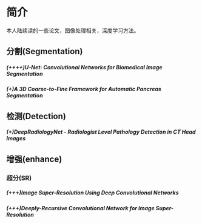 # 简介
本人陆续读的一些论文，图像处理相关，深度学习方法。
## 分割(Segmentation)
##### (++++)U-Net: Convolutional Networks for Biomedical Image Segmentation
##### (+)A 3D Coarse-to-Fine Framework for Automatic Pancreas Segmentation

## 检测(Detection)
##### (+)DeepRadiologyNet - Radiologist Level Pathology Detection in CT Head Images

## 增强(enhance)
### 超分(SR)
##### (+++)Image Super-Resolution Using Deep Convolutional Networks
##### (+++)Deeply-Recursive Convolutional Network for Image Super-Resolution
